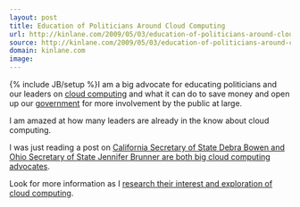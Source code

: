 ```yaml
---
layout: post
title: Education of Politicians Around Cloud Computing
url: http://kinlane.com/2009/05/03/education-of-politicians-around-cloud-computing/
source: http://kinlane.com/2009/05/03/education-of-politicians-around-cloud-computing/
domain: kinlane.com
image: 
---
```

{% include JB/setup %}I am a big advocate for educating politicians and our leaders on <a class="zem_slink" title="Cloud Computing" rel="wikinvest" href="http://www.wikinvest.com/concept/Cloud_Computing">cloud computing</a> and what it can do to save money and open up our <a class="zem_slink" title="Government" rel="wikipedia" href="http://en.wikipedia.org/wiki/Government">government</a> for more involvement by the public at large.<p></p>
I am amazed at how many leaders are already in the know about cloud computing.<p></p>
I was just reading a post on <a href="http://techdailydose.nationaljournal.com/2009/04/california-sec-of-state-keen-o.php">California Secretary of State Debra Bowen and Ohio Secretary of State Jennifer Brunner are both big cloud computing advocates</a>.<p></p>
Look for more information as I <a href="http://sites.google.com/a/kinlane.com/cloud-computing/research-areas">research their interest and exploration of cloud computing</a>.
